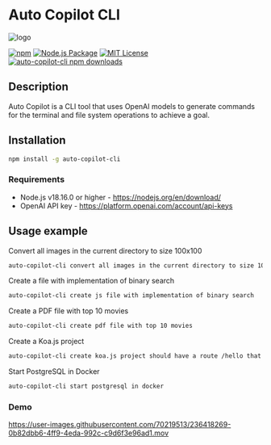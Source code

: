# Auto Copilot CLI
![logo](https://user-images.githubusercontent.com/70219513/236394679-7b1f4ac4-4454-4e91-97ea-41326d1df5b4.png)

[![npm](https://img.shields.io/npm/v/auto-copilot-cli)](https://www.npmjs.com/package/auto-copilot-cli) 
[![Node.js Package](https://github.com/rsaryev/auto-copilot-cli/actions/workflows/npm-publish.yml/badge.svg)](https://github.com/rsaryev/auto-copilot-cli/actions/workflows/npm-publish.yml) 
[![MIT License](https://img.shields.io/badge/license-MIT-blue)](https://github.com/transitive-bullshit/chatgpt-api/blob/main/license)
[![auto-copilot-cli npm downloads](https://img.shields.io/npm/dt/auto-copilot-cli)](https://www.npmjs.com/package/auto-copilot-cli)

## Description

Auto Copilot is a CLI tool that uses OpenAI models to generate commands for the terminal and file system operations to achieve a goal.

## Installation

```bash
npm install -g auto-copilot-cli
```

### Requirements

- Node.js v18.16.0 or higher - https://nodejs.org/en/download/
- OpenAI API key - https://platform.openai.com/account/api-keys

## Usage example

Convert all images in the current directory to size 100x100

```bash
auto-copilot-cli convert all images in the current directory to size 100x100
```

Create a file with implementation of binary search

```bash
auto-copilot-cli create js file with implementation of binary search
```

Create a PDF file with top 10 movies

```bash
auto-copilot-cli create pdf file with top 10 movies
```

Create a Koa.js project

```bash
auto-copilot-cli create koa.js project should have a route /hello that returns Hello World!
```

Start PostgreSQL in Docker

```bash
auto-copilot-cli start postgresql in docker
```


### Demo

https://user-images.githubusercontent.com/70219513/236418269-0b82dbb6-4ff9-4eda-992c-c9d6f3e96ad1.mov